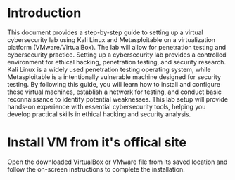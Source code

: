 # Introduction

This document provides a step-by-step guide to setting up a virtual cybersecurity lab using
Kali Linux and Metasploitable on a virtualization platform (VMware/VirtualBox). The lab
will allow for penetration testing and cybersecurity practice.
Setting up a cybersecurity lab provides a controlled environment for ethical hacking,
penetration testing, and security research.
Kali Linux is a widely used penetration testing operating system, while Metasploitable is a
intentionally vulnerable machine designed for security testing.
By following this guide, you will learn how to install and configure these virtual machines,
establish a network for testing, and conduct basic reconnaissance to identify potential
weaknesses. This lab setup will provide hands-on experience with essential cybersecurity
tools, helping you develop practical skills in ethical hacking and security analysis.



  # Install VM from it's offical site 

Open the downloaded VirtualBox or VMware file from its saved location and follow the on-screen instructions to complete the installation.


